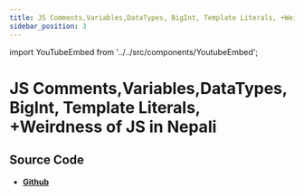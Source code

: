 ```yaml
---
title: JS Comments,Variables,DataTypes, BigInt, Template Literals, +Weirdness of JS in Nepali
sidebar_position: 3
---
```


import YouTubeEmbed from '../../src/components/YoutubeEmbed';

# JS Comments,Variables,DataTypes, BigInt, Template Literals, +Weirdness of JS in Nepali

<YouTubeEmbed videoId="Xcg1gPaQk-s" />

## Source Code

- [**Github**](https://github.com/isarojdahal/javascript-workshop)

